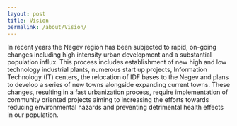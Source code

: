 ```yaml
---
layout: post
title: Vision
permalink: /about/Vision/
---
```



In recent years the Negev region has been subjected to rapid, on-going changes including high intensity urban development and a substantial population influx. This process includes establishment of new high and low technology industrial plants, numerous start up projects, Information Technology (IT) centers, the relocation of IDF bases to the Negev and plans to develop a series of new towns alongside expanding current towns.
These changes, resulting in a fast urbanization process, require implementation of community oriented projects aiming to increasing the efforts towards reducing environmental hazards and preventing detrimental health effects in our population.
